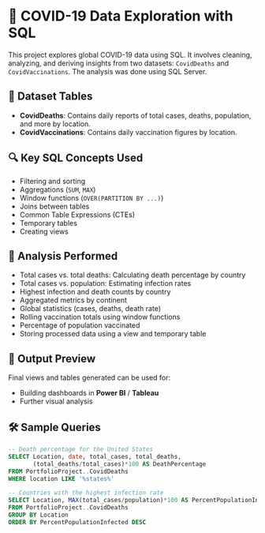 # 🦠 COVID-19 Data Exploration with SQL

This project explores global COVID-19 data using SQL. It involves cleaning, analyzing, and deriving insights from two datasets: `CovidDeaths` and `CovidVaccinations`. The analysis was done using SQL Server.


## 📂 Dataset Tables

- **CovidDeaths**: Contains daily reports of total cases, deaths, population, and more by location.
- **CovidVaccinations**: Contains daily vaccination figures by location.


## 🔍 Key SQL Concepts Used

- Filtering and sorting  
- Aggregations (`SUM`, `MAX`)  
- Window functions (`OVER(PARTITION BY ...)`)  
- Joins between tables  
- Common Table Expressions (CTEs)  
- Temporary tables  
- Creating views  


## 🧪 Analysis Performed

- Total cases vs. total deaths: Calculating death percentage by country  
- Total cases vs. population: Estimating infection rates  
- Highest infection and death counts by country  
- Aggregated metrics by continent  
- Global statistics (cases, deaths, death rate)  
- Rolling vaccination totals using window functions  
- Percentage of population vaccinated  
- Storing processed data using a view and temporary table


## 📌 Output Preview

Final views and tables generated can be used for:

- Building dashboards in **Power BI** / **Tableau**
- Further visual analysis


## 🛠 Sample Queries

```sql
-- Death percentage for the United States
SELECT Location, date, total_cases, total_deaths, 
       (total_deaths/total_cases)*100 AS DeathPercentage
FROM PortfolioProject..CovidDeaths
WHERE location LIKE '%states%'

-- Countries with the highest infection rate
SELECT Location, MAX(total_cases/population)*100 AS PercentPopulationInfected
FROM PortfolioProject..CovidDeaths
GROUP BY Location
ORDER BY PercentPopulationInfected DESC


